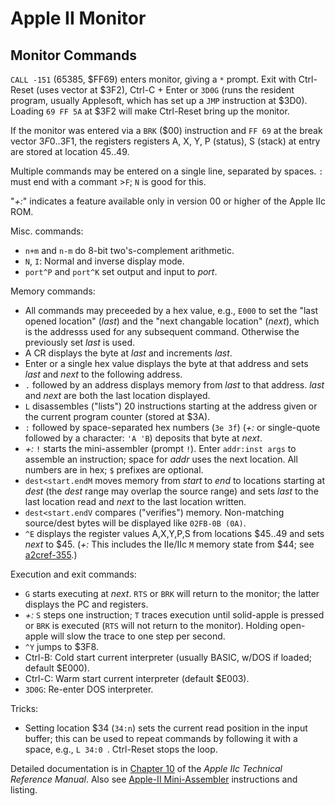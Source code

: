 Apple II Monitor
================

Monitor Commands
----------------

`CALL -151` (65385, $FF69) enters monitor, giving a `*` prompt. Exit
with Ctrl-Reset (uses vector at $3F2), Ctrl-C + Enter or `3D0G` (runs
the resident program, usually Applesoft, which has set up a `JMP`
instruction at $3D0). Loading `69 FF 5A` at $3F2 will make Ctrl-Reset
bring up the monitor.

If the monitor was entered via a `BRK` ($00) instruction and `FF 69`
at the break vector $3F0‥$3F1, the registers registers A, X, Y, P
(status), S (stack) at entry are stored at location $45‥$49.

Multiple commands may be entered on a single line, separated by
spaces. `:` must end with a commant >`F`; `N` is good for this.

"_+:_" indicates a feature available only in version 00 or higher of
the Apple IIc ROM.

Misc. commands:
- `n+m` and `n-m` do 8-bit two's-complement arithmetic.
- `N`, `I`: Normal and inverse display mode.
- `port^P` and `port^K` set output and input to _port_.

Memory commands:
- All commands may preceeded by a hex value, e.g., `E000` to set the
  "last opened location" (_last_) and the "next changable location"
  (_next_), which is the addresss used for any subsequent command.
  Otherwise the previously set _last_ is used.
- A CR displays the byte at _last_ and increments _last_.
- Enter or a single hex value displays the byte at that address and
  sets _last_ and _next_ to the following address.
- `.` followed by an address displays memory from _last_ to that
  address. _last_ and _next_ are both the last location displayed.
- `L` disassembles ("lists") 20 instructions starting at the address
  given or the current program counter (stored at $3A).
- `:` followed by space-separated hex numbers (`3e 3f`) (_+:_ or
  single-quote followed by a character: `'A 'B`) deposits that byte at
  _next_.
- _+:_ `!` starts the mini-assembler (prompt `!`). Enter `addr:inst
  args` to assemble an instruction; space for _addr_ uses the next
  location. All numbers are in hex; `$` prefixes are optional.
- `dest<start.endM` moves memory from _start_ to _end_ to locations
  starting at _dest_ (the _dest_ range may overlap the source range)
  and sets _last_ to the last location read and _next_ to the last
  location written.
- `dest<start.endV` compares ("verifies") memory. Non-matching
  source/dest bytes will be displayed like `02FB-0B (0A)`.
- `^E` displays the register values A,X,Y,P,S from locations $45‥49
  and sets _next_ to $45. (_+:_ This includes the IIe/IIc `M` memory
  state from $44; see [a2cref-355].)

Execution and exit commands:
- `G` starts executing at _next_. `RTS` or `BRK` will return to the
  monitor; the latter displays the PC and registers.
- _+:_ `S` steps one instruction; `T` traces execution until
  solid-apple is pressed or `BRK` is executed (`RTS` will not return
  to the monitor). Holding open-apple will slow the trace to one step
  per second.
- `^Y` jumps to $3F8.
- Ctrl-B: Cold start current interpreter (usually BASIC, w/DOS if
  loaded; default $E000).
- Ctrl-C: Warm start current interpreter (default $E003).
- `3D0G`: Re-enter DOS interpreter.

Tricks:
- Setting location $34 (`34:n`) sets the current read position in the
  input buffer; this can be used to repeat commands by following it
  with a space, e.g., `L 34:0 `. Ctrl-Reset stops the loop.

Detailed documentation is in [Chapter 10][a2cref-c10] of the _Apple
IIc Technical Reference Manual_. Also see [Apple-II
Mini-Assembler][a2mini-asm] instructions and listing.



<!-------------------------------------------------------------------->
[a2cref-355]: https://archive.org/details/Apple_IIc_Technical_Reference_Manual/page/n362
[a2cref-c10]: https://archive.org/details/Apple_IIc_Technical_Reference_Manual/page/n230
[a2mini-asm]: https://archive.org/details/Apple2_Woz_MiniAssembler/page/n1/mode/1up

